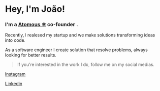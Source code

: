 # Hey, I'm João!



### I'm a  [Atomous  ⚛️](https://atomous.com.br) co-founder . 

Recently, I realesed my startup and we make solutions transforming ideas into code.

As a software engineer I create solution that resolve problems, always looking for better results.

> If you're interested in the work I do, follow me on my social medias.

 <a rel="me" href="https://www.instagram.com/joaoatom">Instagram</a>

 
 <a rel="me" href="https://www.linkedin.com/in/joaolucascardoso/">Linkedin</a>
 




